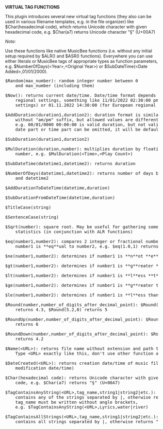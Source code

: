 **VIRTUAL TAG FUNCTIONS**
<br/>

This plugin introduces several new virtual tag functions (they also can be used in various filename templates, e.g. in the file organizer) like 
$Char(hexadecimal code), which returns Unicode character with given hexadecimal code, e.g. $Char(a7) returns Unicode character "§" (U+00A7)

*Note:*

Use these functions like native MusicBee functions (i.e. without any initial setup required by $ALR() and $ASR() functions). 
Everywhere you can use either literals or MusicBee tags of appropriate types as function parameters, e.g. $NumberOfDays(&lt;Year&gt;,&lt;Original Year&gt;) or $SubDateTime(&lt;Date Added&gt;,01/01/2000). 

<pre>
$Random(max_number): random integer number between 0 
&nbsp;&nbsp;&nbsp;&nbsp;and max_number (including them)

$Now(): returns current date/time. Date/time format depends on your Windows 
&nbsp;&nbsp;&nbsp;&nbsp;regional settings, something like 11/01/2022 02:30:00 pm (for US regional 
&nbsp;&nbsp;&nbsp;&nbsp;settings) or 01.11.2022 14:30:00 (for European regional settings)

$AddDuration(duration1,duration2): duration format is similar to date/time format 
&nbsp;&nbsp;&nbsp;&nbsp;without "am/pm" suffix, but allowed values are different, 
&nbsp;&nbsp;&nbsp;&nbsp;e.g. 00/01/0000 00:00:00 is valid duration, but not valid date/time. Either 
&nbsp;&nbsp;&nbsp;&nbsp;date part or time part can be omitted, it will be defaulted to zero value

$SubDuration(duration1,duration2)

$MulDuration(duration,number): multiplies duration by floating point or integer 
&nbsp;&nbsp;&nbsp;&nbsp;number, e.g. $MulDuration(&lt;Time&gt;,&lt;Play Count&gt;)

$SubDateTime(datetime1,datetime2): returns duration

$NumberOfDays(datetime1,datetime2): returns number of days between datetime1 
&nbsp;&nbsp;&nbsp;&nbsp;and datetime2

$AddDurationToDateTime(datetime,duration)

$SubDurationFromDateTime(datetime,duration)

$TitleCase(string)

$SentenceCase(string)

$Sqrt(number): square root. May be useful for gathering some library 
&nbsp;&nbsp;&nbsp;&nbsp;statistics (in conjunction with ALR functions)

$eq(number1,number2): compares 2 integer or fractional numbers, determines if 
&nbsp;&nbsp;&nbsp;&nbsp;number1 is **eq**ual to number2, e.g. $eq(1.0,1) returns "T"

$ne(number1,number2): determines if number1 is **n**ot **e**qual to number2

$gt(number1,number2): determines if number1 is **g**reater **t**han number2

$lt(number1,number2): determines if number1 is **l**ess **t**han to number2

$ge(number1,number2): determines if number1 is **g**reater than or **e**qual to to number2

$le(number1,number2): determines if number1 is **l**ess than or **e**qual to number2

$Round(number,number_of_digits_after_decimal_point): $Round(4.28,1) 
&nbsp;&nbsp;&nbsp;&nbsp;returns 4.3, $Round(5.2,0) returns 5

$RoundUp(number,number_of_digits_after_decimal_point): $RoundUp(5.2,0) 
&nbsp;&nbsp;&nbsp;&nbsp;returns 6

$RoundDown(number,number_of_digits_after_decimal_point): $RoundDown(4.28,1) 
&nbsp;&nbsp;&nbsp;&nbsp;returns 4.2

$Name(&lt;URL&gt;): returns file name without extension and path to file. 
&nbsp;&nbsp;&nbsp;&nbsp;Type &lt;URL&gt; exactly like this, don't use other function argument value

$DateCreated(&lt;URL&gt;): returns creation date/time of music file (not last 
&nbsp;&nbsp;&nbsp;&nbsp;modification date/time)

$Char(hexadecimal code): returns Unicode character with given hexadecimal 
&nbsp;&nbsp;&nbsp;&nbsp;code, e.g. $Char(a7) returns "§" (U+00A7)

$TagContainsAnyString(&lt;URL&gt;,tag_name,string1|string2|etc.): returns "T" if tag 
&nbsp;&nbsp;&nbsp;&nbsp;contains any of the strings separated by |, otherwise returns "F". 
&nbsp;&nbsp;&nbsp;&nbsp;tag_name must be written without angle brackets, 
&nbsp;&nbsp;&nbsp;&nbsp;e.g. $TagContainsAnyString(&lt;URL&gt;,Lyrics,water|river)

$TagContainsAllStrings(&lt;URL&gt;,tag_name,string1|string2|etc.): returns "T" if tag 
&nbsp;&nbsp;&nbsp;&nbsp;contains all strings separated by |, otherwise returns "F". 
</pre>

